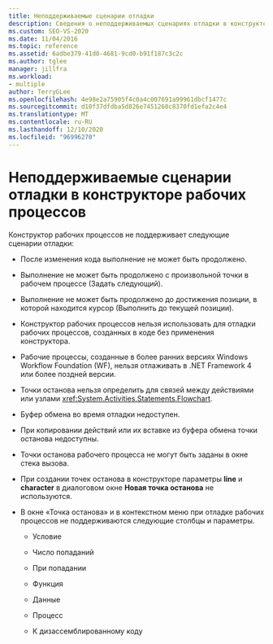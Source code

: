 ```yaml
---
title: Неподдерживаемые сценарии отладки
description: Сведения о неподдерживаемых сценариях отладки в конструктор рабочих процессов, например "выполнение не может быть продолжено после изменения кода".
ms.custom: SEO-VS-2020
ms.date: 11/04/2016
ms.topic: reference
ms.assetid: 6adbe379-41d0-4681-9cd0-b91f187c3c2c
ms.author: tglee
manager: jillfra
ms.workload:
- multiple
author: TerryGLee
ms.openlocfilehash: 4e98e2a75905f4c0a4c007691a99961dbcf1477c
ms.sourcegitcommit: d10f37dfdba5d826e7451260c8370fd1efa2c4e4
ms.translationtype: MT
ms.contentlocale: ru-RU
ms.lasthandoff: 12/10/2020
ms.locfileid: "96996270"
---
```

# <a name="unsupported-debugging-scenarios-in-the-workflow-designer"></a>Неподдерживаемые сценарии отладки в конструкторе рабочих процессов

Конструктор рабочих процессов не поддерживает следующие сценарии отладки:

- После изменения кода выполнение не может быть продолжено.

- Выполнение не может быть продолжено с произвольной точки в рабочем процессе (Задать следующий).

- Выполнение не может быть продолжено до достижения позиции, в которой находится курсор (Выполнить до текущей позиции).

- Конструктор рабочих процессов нельзя использовать для отладки рабочих процессов, созданных в коде без применения конструктора.

- Рабочие процессы, созданные в более ранних версиях Windows Workflow Foundation (WF), нельзя отлаживать в .NET Framework 4 или более поздней версии.

- Точки останова нельзя определить для связей между действиями или узлами <xref:System.Activities.Statements.Flowchart>.

- Буфер обмена во время отладки недоступен.

- При копировании действий или их вставке из буфера обмена точки останова недоступны.

- Точки останова рабочего процесса не могут быть заданы в окне стека вызова.

- При создании точек останова в конструкторе параметры **line** и **character** в диалоговом окне **Новая точка останова** не используются.

- В окне «Точка останова» и в контекстном меню при отладке рабочих процессов не поддерживаются следующие столбцы и параметры.

  - Условие

  - Число попаданий

  - При попадании

  - Функция

  - Данные

  - Процесс

  - К дизассемблированному коду
